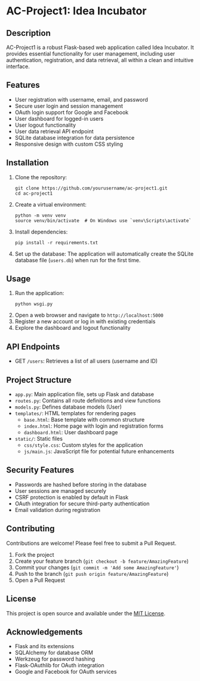 # AC-Project1: Idea Incubator

## Description
AC-Project1 is a robust Flask-based web application called Idea Incubator. It provides essential functionality for user management, including user authentication, registration, and data retrieval, all within a clean and intuitive interface.

## Features
- User registration with username, email, and password
- Secure user login and session management
- OAuth login support for Google and Facebook
- User dashboard for logged-in users
- User logout functionality
- User data retrieval API endpoint
- SQLite database integration for data persistence
- Responsive design with custom CSS styling

## Installation
1. Clone the repository:
   ```
   git clone https://github.com/yourusername/ac-project1.git
   cd ac-project1
   ```
2. Create a virtual environment:
   ```
   python -m venv venv
   source venv/bin/activate  # On Windows use `venv\Scripts\activate`
   ```
3. Install dependencies:
   ```
   pip install -r requirements.txt
   ```
4. Set up the database:
   The application will automatically create the SQLite database file (`users.db`) when run for the first time.

## Usage
1. Run the application:
   ```
   python wsgi.py
   ```
2. Open a web browser and navigate to `http://localhost:5000`
3. Register a new account or log in with existing credentials
4. Explore the dashboard and logout functionality

## API Endpoints
- GET `/users`: Retrieves a list of all users (username and ID)

## Project Structure
- `app.py`: Main application file, sets up Flask and database
- `routes.py`: Contains all route definitions and view functions
- `models.py`: Defines database models (User)
- `templates/`: HTML templates for rendering pages
  - `base.html`: Base template with common structure
  - `index.html`: Home page with login and registration forms
  - `dashboard.html`: User dashboard page
- `static/`: Static files
  - `css/style.css`: Custom styles for the application
  - `js/main.js`: JavaScript file for potential future enhancements

## Security Features
- Passwords are hashed before storing in the database
- User sessions are managed securely
- CSRF protection is enabled by default in Flask
- OAuth integration for secure third-party authentication
- Email validation during registration

## Contributing
Contributions are welcome! Please feel free to submit a Pull Request.

1. Fork the project
2. Create your feature branch (`git checkout -b feature/AmazingFeature`)
3. Commit your changes (`git commit -m 'Add some AmazingFeature'`)
4. Push to the branch (`git push origin feature/AmazingFeature`)
5. Open a Pull Request

## License
This project is open source and available under the [MIT License](LICENSE).

## Acknowledgements
- Flask and its extensions
- SQLAlchemy for database ORM
- Werkzeug for password hashing
- Flask-OAuthlib for OAuth integration
- Google and Facebook for OAuth services
